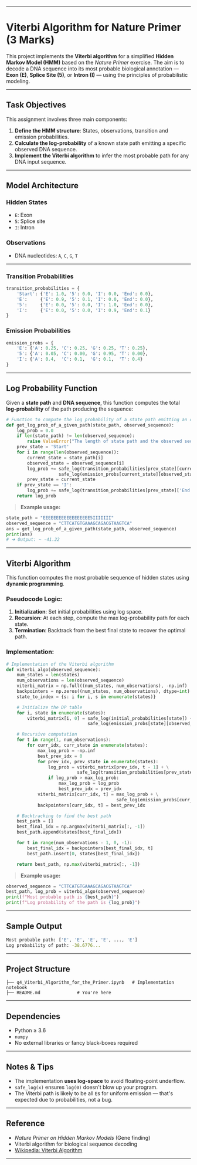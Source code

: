 
---

# Viterbi Algorithm for Nature Primer (3 Marks)

This project implements the **Viterbi algorithm** for a simplified **Hidden Markov Model (HMM)** based on the *Nature Primer* exercise. The aim is to decode a DNA sequence into its most probable biological annotation — **Exon (E)**, **Splice Site (5)**, or **Intron (I)** — using the principles of probabilistic modeling.

---

## Task Objectives

This assignment involves three main components:

1. **Define the HMM structure**: States, observations, transition and emission probabilities.
2. **Calculate the log-probability** of a known state path emitting a specific observed DNA sequence.
3. **Implement the Viterbi algorithm** to infer the most probable path for any DNA input sequence.

---

## Model Architecture

### Hidden States
- `E`: Exon  
- `5`: Splice site  
- `I`: Intron  

### Observations
- DNA nucleotides: `A`, `C`, `G`, `T`

---

### Transition Probabilities

```python
transition_probabilities = {
    'Start': {'E': 1.0, '5': 0.0, 'I': 0.0, 'End': 0.0},
    'E':     {'E': 0.9, '5': 0.1, 'I': 0.0, 'End': 0.0},
    '5':     {'E': 0.0, '5': 0.0, 'I': 1.0, 'End': 0.0},
    'I':     {'E': 0.0, '5': 0.0, 'I': 0.9, 'End': 0.1}
}
```

### Emission Probabilities

```python
emission_probs = {
    'E': {'A': 0.25, 'C': 0.25, 'G': 0.25, 'T': 0.25},
    '5': {'A': 0.05, 'C': 0.00, 'G': 0.95, 'T': 0.00},
    'I': {'A': 0.4,  'C': 0.1,  'G': 0.1,  'T': 0.4}
}
```

---

## Log Probability Function

Given a **state path** and **DNA sequence**, this function computes the total **log-probability** of the path producing the sequence:

```python
# Function to compute the log probability of a state path emitting an observed sequence
def get_log_prob_of_a_given_path(state_path, observed_sequence):
    log_prob = 0.0
    if len(state_path) != len(observed_sequence):
        raise ValueError("The length of state path and the observed sequence must be the same")
    prev_state = 'Start'
    for i in range(len(observed_sequence)):
        current_state = state_path[i]
        observed_state = observed_sequence[i]
        log_prob += safe_log(transition_probabilities[prev_state][current_state]) + \
                    safe_log(emission_probs[current_state][observed_state])
        prev_state = current_state
    if prev_state == 'I':
        log_prob += safe_log(transition_probabilities[prev_state]['End'])
    return log_prob
```

> **Example usage:**
```python
state_path = "EEEEEEEEEEEEEEEEEE5IIIIIII"
observed_sequence = "CTTCATGTGAAAGCAGACGTAAGTCA"
ans = get_log_prob_of_a_given_path(state_path, observed_sequence)
print(ans)
# ➜ Output: ~ -41.22
```

---

## Viterbi Algorithm

This function computes the most probable sequence of hidden states using **dynamic programming**.

### Pseudocode Logic:

1. **Initialization**: Set initial probabilities using log space.
2. **Recursion**: At each step, compute the max log-probability path for each state.
3. **Termination**: Backtrack from the best final state to recover the optimal path.

### Implementation:

```python
# Implementation of the Viterbi algorithm
def viterbi_algo(observed_sequence):
    num_states = len(states)
    num_observations = len(observed_sequence)
    viterbi_matrix = np.full((num_states, num_observations), -np.inf)
    backpointers = np.zeros((num_states, num_observations), dtype=int)
    state_to_index = {s: i for i, s in enumerate(states)}

    # Initialize the DP table
    for i, state in enumerate(states):
        viterbi_matrix[i, 0] = safe_log(initial_probabilities[state]) + \
                               safe_log(emission_probs[state][observed_sequence[0]])

    # Recursive computation
    for t in range(1, num_observations):
        for curr_idx, curr_state in enumerate(states):
            max_log_prob = -np.inf
            best_prev_idx = 0
            for prev_idx, prev_state in enumerate(states):
                log_prob = viterbi_matrix[prev_idx, t - 1] + \
                           safe_log(transition_probabilities[prev_state][curr_state])
                if log_prob > max_log_prob:
                    max_log_prob = log_prob
                    best_prev_idx = prev_idx
            viterbi_matrix[curr_idx, t] = max_log_prob + \
                                          safe_log(emission_probs[curr_state][observed_sequence[t]])
            backpointers[curr_idx, t] = best_prev_idx

    # Backtracking to find the best path
    best_path = []
    best_final_idx = np.argmax(viterbi_matrix[:, -1])
    best_path.append(states[best_final_idx])

    for t in range(num_observations - 1, 0, -1):
        best_final_idx = backpointers[best_final_idx, t]
        best_path.insert(0, states[best_final_idx])

    return best_path, np.max(viterbi_matrix[:, -1])
```

> **Example usage:**
```python
observed_sequence = "CTTCATGTGAAAGCAGACGTAAGTCA"
best_path, log_prob = viterbi_algo(observed_sequence)
print(f"Most probable path is {best_path}")
print(f"Log probability of the path is {log_prob}")
```

---

## Sample Output

```bash
Most probable path: ['E', 'E', 'E', 'E', ..., 'E']
Log probability of path: -38.6776...
```

---

## Project Structure

```
├── q4_Viterbi_Algorithm_for_the_Primer.ipynb   # Implementation notebook
├── README.md              # You're here
```

---

## Dependencies

- Python ≥ 3.6  
- `numpy`  
- No external libraries or fancy black-boxes required

---

## Notes & Tips

- The implementation **uses log-space** to avoid floating-point underflow.
- `safe_log(x)` ensures `log(0)` doesn't blow up your program.
- The Viterbi path is likely to be all `E`s for uniform emission — that's expected due to probabilities, not a bug.

---

## Reference

- *Nature Primer on Hidden Markov Models* (Gene finding)
- Viterbi algorithm for biological sequence decoding  
- [Wikipedia: Viterbi Algorithm](https://en.wikipedia.org/wiki/Viterbi_algorithm)

---

